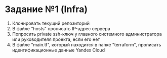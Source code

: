 # Задание №1 (Infra)
1. Клонировать текущий репозиторий
2. В файле "hosts" прописать IP-адрес сервера
3. Попросить private ssh-ключ у главного системного администратора или руководителя проекта, если его нет
4. В файле "main.tf", который находится в папке "terraform", прописать идентификационные данные Yandex Cloud
